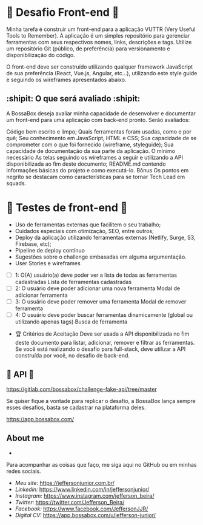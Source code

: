 # :checkered_flag: Desafio Front-end :checkered_flag: # 

Minha tarefa é construir um front-end para a aplicação VUTTR (Very Useful Tools to Remember). A aplicação é um simples repositório para gerenciar ferramentas com seus respectivos nomes, links, descrições e tags. Utilize um repositório Git (público, de preferência) para versionamento e disponibilização do código.

O front-end deve ser construído utilizando qualquer framework JavaScript de sua preferência (React, Vue.js, Angular, etc...), utilizando este style guide e seguindo os wireframes apresentados abaixo.


## :shipit: O que será avaliado :shipit: ##

A BossaBox deseja avaliar minha capacidade de desenvolver e documentar um front-end para uma aplicação com back-end pronto. Serão avaliados:

Código bem escrito e limpo;
Quais ferramentas foram usadas, como e por quê;
Seu conhecimento em JavaScript, HTML e CSS;
Sua capacidade de se comprometer com o que foi fornecido (wireframe, styleguide);
Sua capacidade de documentação da sua parte da aplicação.
O mínimo necessário
As telas seguindo os wireframes a seguir e utilizando a API disponibilizada ao fim deste documento;
README.md contendo informações básicas do projeto e como executá-lo.
Bônus
Os pontos em negrito se destacam como características para se tornar Tech Lead em squads.


# :construction: Testes de front-end :construction: #

- Uso de ferramentas externas que facilitem o seu trabalho;
- Cuidados especiais com otimização, SEO, entre outros;
- Deploy da aplicação utilizando ferramentas externas (Netlify, Surge, S3, Firebase, etc);
- Pipeline de deploy contínuo
- Sugestões sobre o challenge embasadas em alguma argumentação.
- User Stories e wireframes
- [ ] 1: O(A) usuário(a) deve poder ver a lista de todas as ferramentas cadastradas
Lista de ferramentas cadastradas
- [ ] 2: O usuário deve poder adicionar uma nova ferramenta
Modal de adicionar ferramenta
- [ ] 3: O usuário deve poder remover uma ferramenta
Modal de remover ferramenta
- [ ] 4: O usuário deve poder buscar ferramentas dinamicamente (global ou utilizando apenas tags)
Busca de ferramenta
- :trophy: Critérios de Aceitação
Deve ser usada a API disponibilizada no fim deste documento para listar, adicionar, remover e filtrar as ferramentas. Se você está realizando o desafio para full-stack, deve utilizar a API construída por você, no desafio de back-end.


## :electric_plug: API :electric_plug: ##
https://gitlab.com/bossabox/challenge-fake-api/tree/master

Se quiser fique a vontade para replicar o desafio, a BossaBox lança sempre esses desafios, basta se cadastrar na plataforma deles.

https://app.bossabox.com/


## About me ##
-
Para acompanhar as coisas que faço, me siga aqui no GitHub ou em minhas redes sociais.

- *Meu site:* https://jeffersonjunior.com.br/
- *Linkedin:* https://www.linkedin.com/in/jeffersonjunior/
- *Instagram:* https://www.instagram.com/jefferson_beira/
- *Twitter:* https://twitter.com/Jefferson_Beira/
- *Facebook:* https://www.facebook.com/JeffersonJJR/
- *Digital CV:* https://app.bossabox.com/u/jefferson-junior/